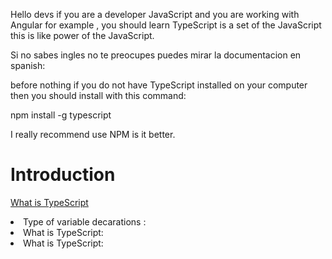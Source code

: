  Hello devs if you are a developer JavaScript and you are working with Angular
 for example ,  you should learn TypeScript is a set of the JavaScript this is like power of the JavaScript.

  Si no sabes ingles no te preocupes puedes mirar la documentacion en spanish: 
  
  before nothing if you do not have TypeScript installed on your computer then you should install with this command:
  
  npm install -g typescript

I really recommend use NPM is it better.
   
   <H1> Introduction </h1>
   
[What is TypeScript](https://stackoverflow.com/questions/12694530/what-is-typescript-and-why-would-i-use-it-in-place-of-javascript) 
   
   <li>Type of variable  decarations :</li>
   <li>What is TypeScript:</li>
   <li>What is TypeScript:</li>

